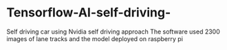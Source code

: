 # Tensorflow-AI-self-driving-
Self driving car using Nvidia self driving approach
The software used 2300 images of lane tracks and the model deployed on raspberry pi 
